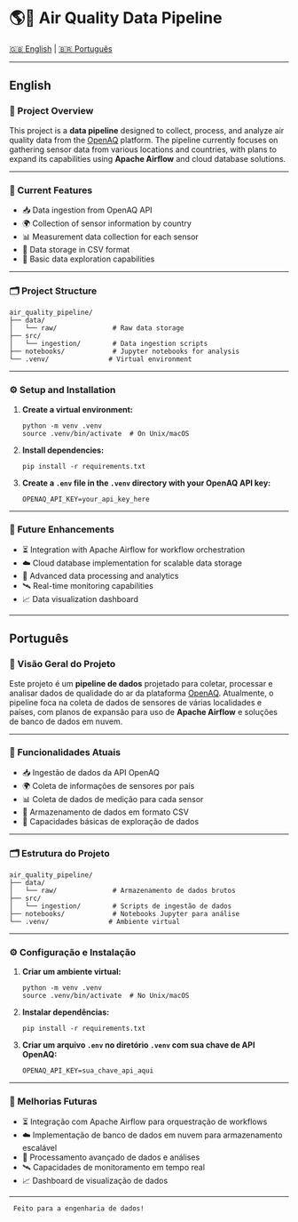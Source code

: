 # 🌎💨 Air Quality Data Pipeline

[🇬🇧 English](#english) | [🇧🇷 Português](#português)

---

## English

### 🌟 Project Overview
This project is a **data pipeline** designed to collect, process, and analyze air quality data from the [OpenAQ](https://openaq.org/) platform. The pipeline currently focuses on gathering sensor data from various locations and countries, with plans to expand its capabilities using **Apache Airflow** and cloud database solutions.

---

### 🚀 Current Features
- 📥 Data ingestion from OpenAQ API
- 🌍 Collection of sensor information by country
- 📊 Measurement data collection for each sensor
- 💾 Data storage in CSV format
- 🔎 Basic data exploration capabilities

---

### 🗂️ Project Structure

```
air_quality_pipeline/
├── data/
│   └── raw/              # Raw data storage
├── src/
│   └── ingestion/        # Data ingestion scripts
├── notebooks/            # Jupyter notebooks for analysis
└── .venv/               # Virtual environment
```
---

### ⚙️ Setup and Installation

1. **Create a virtual environment:**
    ```
    python -m venv .venv
    source .venv/bin/activate  # On Unix/macOS
    ```

2. **Install dependencies:**
    ```
    pip install -r requirements.txt
    ```

3. **Create a `.env` file in the `.venv` directory with your OpenAQ API key:**
    ```
    OPENAQ_API_KEY=your_api_key_here
    ```

---

### 🌱 Future Enhancements
- ⏳ Integration with Apache Airflow for workflow orchestration
- ☁️ Cloud database implementation for scalable data storage
- 🧠 Advanced data processing and analytics
- 🛰️ Real-time monitoring capabilities
- 📈 Data visualization dashboard

---

## Português

### 🌟 Visão Geral do Projeto
Este projeto é um **pipeline de dados** projetado para coletar, processar e analisar dados de qualidade do ar da plataforma [OpenAQ](https://openaq.org/). Atualmente, o pipeline foca na coleta de dados de sensores de várias localidades e países, com planos de expansão para uso de **Apache Airflow** e soluções de banco de dados em nuvem.

---

### 🚀 Funcionalidades Atuais
- 📥 Ingestão de dados da API OpenAQ
- 🌍 Coleta de informações de sensores por país
- 📊 Coleta de dados de medição para cada sensor
- 💾 Armazenamento de dados em formato CSV
- 🔎 Capacidades básicas de exploração de dados

---

### 🗂️ Estrutura do Projeto

```
air_quality_pipeline/
├── data/
│   └── raw/              # Armazenamento de dados brutos
├── src/
│   └── ingestion/        # Scripts de ingestão de dados
├── notebooks/            # Notebooks Jupyter para análise
└── .venv/               # Ambiente virtual
```


---

### ⚙️ Configuração e Instalação

1. **Criar um ambiente virtual:**
    ```
    python -m venv .venv
    source .venv/bin/activate  # No Unix/macOS
    ```

2. **Instalar dependências:**
    ```
    pip install -r requirements.txt
    ```

3. **Criar um arquivo `.env` no diretório `.venv` com sua chave de API OpenAQ:**
    ```
    OPENAQ_API_KEY=sua_chave_api_aqui
    ```

---

### 🌱 Melhorias Futuras
- ⏳ Integração com Apache Airflow para orquestração de workflows
- ☁️ Implementação de banco de dados em nuvem para armazenamento escalável
- 🧠 Processamento avançado de dados e análises
- 🛰️ Capacidades de monitoramento em tempo real
- 📈 Dashboard de visualização de dados

---

     Feito para a engenharia de dados!

